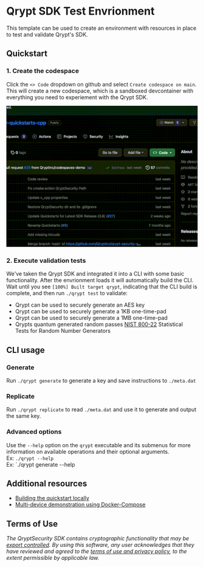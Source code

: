 # Qrypt SDK Test Envrionment
This template can be used to create an environment with resources in place to test and validate Qrypt's SDK.

## Quickstart
### 1. Create the codespace
Click the `<> Code` dropdown on github and select `Create codespace on main`. This will create a new codespace, which is a sandboxed devcontainer with everything you need to experiement with the Qrypt SDK.

![Codespaces Setup](docs/res/codespace_setup_small.gif)

### 2. Execute validation tests
We've taken the Qrypt SDK and integrated it into a CLI with some basic functionality. After the envrionment loads it will automatically build the CLI. Wait until you see `[100%] Built target qrypt`, indicating that the CLI build is complete, and then run `./qrypt test` to validate:
- Qrypt can be used to securely generate an AES key
- Qrypt can be used to securely generate a 1KB one-time-pad
- Qrypt can be used to securely generate a 1MB one-time-pad
- Qrypts quantum generated random passes [NIST 800-22](https://csrc.nist.gov/publications/detail/sp/800-22/rev-1a/final) Statistical Tests for Random Number Generators

## CLI usage

### Generate
Run `./qrypt generate` to generate a key and save instructions to `./meta.dat`

### Replicate
Run `./qrypt replicate` to read `./meta.dat` and use it to generate and output the same key.

### Advanced options
Use the `--help` option on the `qrypt` executable and its submenus for more information on available operations and their optional arguments.
<br />Ex: `./qrypt --help`
<br />Ex: `./qrypt generate --help

## Additional resources
- [Building the quickstart locally](./docs/QUICKSTART-BUILD.md)
- [Multi-device demonstration using Docker-Compose](./docs/MULTIDEVICE-DEMO.md)

## Terms of Use
_The QryptSecurity SDK contains cryptographic functionality that may be [export controlled](https://www.qrypt.com/terms). By using this software, any user acknowledges that they have reviewed and agreed to the [terms of use and privacy policy](https://www.qrypt.com/terms), to the extent permissible by applicable law._